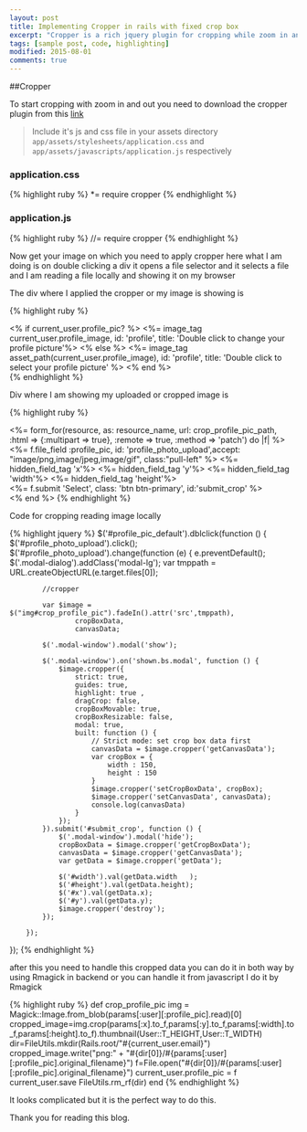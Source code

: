 ```yaml
---
layout: post
title: Implementing Cropper in rails with fixed crop box
excerpt: "Cropper is a rich jquery plugin for cropping while zoom in and out resize crop area and many more options"
tags: [sample post, code, highlighting]
modified: 2015-08-01
comments: true
---
```


##Cropper

To start cropping with zoom in and out you need to download the cropper plugin from this [link](http://fengyuanchen.github.io/cropper/)

> Include it's js and css file in your assets directory `app/assets/stylesheets/application.css` and `app/assets/javascripts/application.js` respectively

### application.css

{% highlight ruby %}
  *= require cropper
{% endhighlight %}

### application.js

{% highlight ruby %}
 //= require cropper
{% endhighlight %}

Now get your image on which you need to apply cropper here what I am doing is on double clicking a div it opens a file selector and it selects a file and I am reading a file locally and showing it on my browser

The div where I applied the cropper or my image is showing is

   {% highlight ruby %}
   <div class="form-group">
       <div class="form-group user_image_lg" , id="profile_pic_default" >
         <% if current_user.profile_pic? %>
             <%= image_tag current_user.profile_image, id: 'profile', title: 'Double click to change your profile picture'%>
         <% else %>
             <%= image_tag asset_path(current_user.profile_image), id: 'profile', title: 'Double click to select your profile picture' %>
         <% end %>
       </div>
     </div>
   {% endhighlight %}

Div where I am showing my uploaded or cropped image is

{% highlight ruby %}
    <div class="cropper-example-2">
      <img src="" style="display: none;" id="crop_profile_pic">
    </div>
     <%= form_for(resource, as: resource_name, url: crop_profile_pic_path, :html => {:multipart => true}, :remote => true, :method => 'patch') do |f| %>
            <%= f.file_field :profile_pic, id: 'profile_photo_upload',accept: "image/png,image/jpeg,image/gif", class:"pull-left" %>
            <%= hidden_field_tag 'x'%>
            <%= hidden_field_tag 'y'%>
            <%= hidden_field_tag 'width'%>
            <%= hidden_field_tag 'height'%>
            <div class="modal-footer">
              <div class="row">
                <%= f.submit 'Select', class: 'btn btn-primary', id:'submit_crop' %>
              </div>
            </div>
        <% end %>
{% endhighlight %}

Code for cropping reading image locally

{% highlight jquery %}
    $('#profile_pic_default').dblclick(function () {
        $('#profile_photo_upload').click();
        $('#profile_photo_upload').change(function (e) {
            e.preventDefault();
            $('.modal-dialog').addClass('modal-lg');
            var tmppath = URL.createObjectURL(e.target.files[0]);

            //cropper

            var $image =   $("img#crop_profile_pic").fadeIn().attr('src',tmppath),
                    cropBoxData,
                    canvasData;

            $('.modal-window').modal('show');

            $('.modal-window').on('shown.bs.modal', function () {
                $image.cropper({
                    strict: true,
                    guides: true,
                    highlight: true ,
                    dragCrop: false,
                    cropBoxMovable: true,
                    cropBoxResizable: false,
                    modal: true,
                    built: function () {
                        // Strict mode: set crop box data first
                        canvasData = $image.cropper('getCanvasData');
                        var cropBox = {
                            width : 150,
                            height : 150
                        }
                        $image.cropper('setCropBoxData', cropBox);
                        $image.cropper('setCanvasData', canvasData);
                        console.log(canvasData)
                    }
                });
            }).submit('#submit_crop', function () {
                $('.modal-window').modal('hide');
                cropBoxData = $image.cropper('getCropBoxData');
                canvasData = $image.cropper('getCanvasData');
                var getData = $image.cropper('getData');

                $('#width').val(getData.width   );
                $('#height').val(getData.height);
                $('#x').val(getData.x);
                $('#y').val(getData.y);
                $image.cropper('destroy');
            });

        });
});
{% endhighlight %}

after this you need to handle this cropped data you can do it in both way by using Rmagick in backend or you can handle it from javascript I do it by Rmagick

 {% highlight ruby %}
	def crop_profile_pic
		img = Magick::Image.from_blob(params[:user][:profile_pic].read)[0]
		cropped_image=img.crop(params[:x].to_f,params[:y].to_f,params[:width].to_f,params[:height].to_f).thumbnail(User::T_HEIGHT,User::T_WIDTH)
		dir=FileUtils.mkdir(Rails.root/"#{current_user.email}")
		cropped_image.write("png:" + "#{dir[0]}/#{params[:user][:profile_pic].original_filename}")
		f=File.open("#{dir[0]}/#{params[:user][:profile_pic].original_filename}")
		current_user.profile_pic = f
		current_user.save
		FileUtils.rm_rf(dir)
	end
 {% endhighlight %}

 It looks complicated but it is the perfect way to do this.

 Thank you for reading this blog.
 